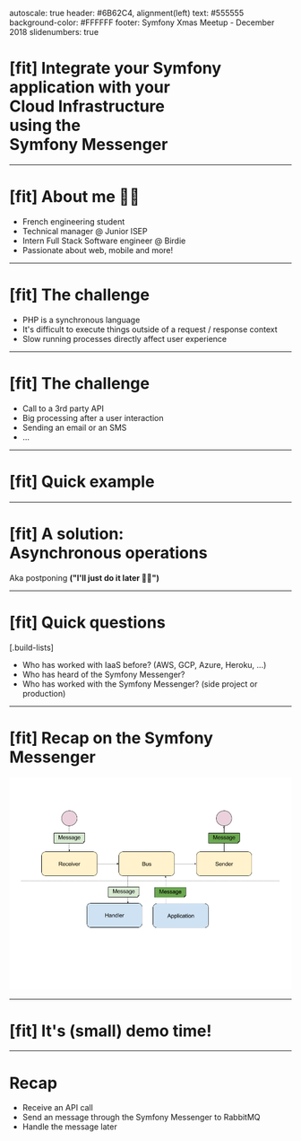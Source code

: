autoscale: true
header: #6B62C4, alignment(left)
text: #555555
background-color: #FFFFFF
footer: Symfony Xmas Meetup - December 2018
slidenumbers: true

# [fit] Integrate your Symfony<br>application with your<br>Cloud Infrastructure<br>using the<br>Symfony Messenger

---

# [fit] About me 👨‍💻

- French engineering student
- Technical manager @ Junior ISEP
- Intern Full Stack Software engineer @ Birdie
- Passionate about web, mobile and more!

---

# [fit] The challenge

- PHP is a synchronous language
- It's difficult to execute things outside of a request / response context
- Slow running processes directly affect user experience

---

# [fit] The challenge

- Call to a 3rd party API
- Big processing after a user interaction
- Sending an email or an SMS
- ...

---

# [fit] Quick example

---

# [fit] A solution:<br>Asynchronous operations
Aka postponing **("I'll just do it later 🤷‍♂️")**

---

# [fit] Quick questions

[.build-lists]
- Who has worked with IaaS before?
  (AWS, GCP, Azure, Heroku, ...)
- Who has heard of the Symfony Messenger?
- Who has worked with the Symfony Messenger?
  (side project or production)

---

# [fit] Recap on the Symfony Messenger

![inline](./messenger.png)

---

# [fit] It's (small) demo time!

---

# Recap

- Receive an API call
- Send an message through the Symfony Messenger to RabbitMQ
- Handle the message later
